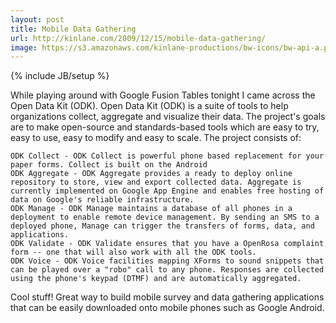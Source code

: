 ```yaml
---
layout: post
title: Mobile Data Gathering
url: http://kinlane.com/2009/12/15/mobile-data-gathering/
image: https://s3.amazonaws.com/kinlane-productions/bw-icons/bw-api-a.png
---
```

{% include JB/setup %}
While playing around with Google Fusion Tables tonight I came across the Open Data Kit (ODK).
Open Data Kit (ODK) is a suite of tools to help organizations collect, aggregate and visualize their data. The project's goals are to make open-source and standards-based tools which are easy to try, easy to use, easy to modify and easy to scale.
The project consists of:

	ODK Collect - ODK Collect is powerful phone based replacement for your paper forms. Collect is built on the Android
	ODK Aggregate - ODK Aggregate provides a ready to deploy online repository to store, view and export collected data. Aggregate is currently implemented on Google App Engine and enables free hosting of data on Google's reliable infrastructure.
	ODK Manage - ODK Manage maintains a database of all phones in a deployment to enable remote device management. By sending an SMS to a deployed phone, Manage can trigger the transfers of forms, data, and applications.
	ODK Validate - ODK Validate ensures that you have a OpenRosa complaint form -- one that will also work with all the ODK tools.
	ODK Voice - ODK Voice facilities mapping XForms to sound snippets that can be played over a "robo" call to any phone. Responses are collected using the phone's keypad (DTMF) and are automatically aggregated.

Cool stuff!
Great way to build mobile survey and data gathering applications that can be easily downloaded onto mobile phones such as Google Android.
